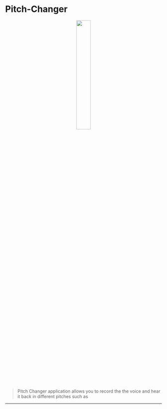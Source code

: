 # Pitch-Changer
<p align="center"><img width=30% src="https://user-images.githubusercontent.com/54300222/84586682-38c57b80-addf-11ea-9739-ba088322110b.png"></p>

> Pitch Changer application allows you to record the the voice and hear it back in different pitches such as 
___
